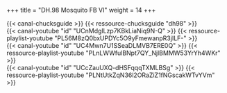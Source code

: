 +++
title = "DH.98 Mosquito FB VI"
weight = 14
+++

<div class="contenu"> <!-- Chuck's guide //-->
{{< canal-chucksguide >}}
{{< ressource-chucksguide "dh98" >}}
</div>

<div class="contenu"> <!-- Suntsag ancient gamer //-->
{{< canal-youtube "id" "UCnMdglLzp7KBkLiaNiq9N-Q" >}}
{{< ressource-playlist-youtube "PL56M8zQ0bxUPDYc5O9yFmewanpR3jILF-" >}}
</div>

<div class="contenu"> <!-- Tactical Pascale //-->
{{< canal-youtube "id" "UC4Mwn7U1SSeaDLMVB7ERE0Q" >}}
{{< ressource-playlist-youtube "PLnLWWfulBNpt7QY_NjlBMMW53YrYh4WKr" >}}
</div>

<div class="contenu"> <!-- CasmoTV//-->
{{< canal-youtube "id" "UCcZauUXQ-dHSFqqqTXMLBSg" >}}
{{< ressource-playlist-youtube "PLNtUtkZqN36l2ORaZiZ1fNGscakWTvYVm" >}}
</div>

